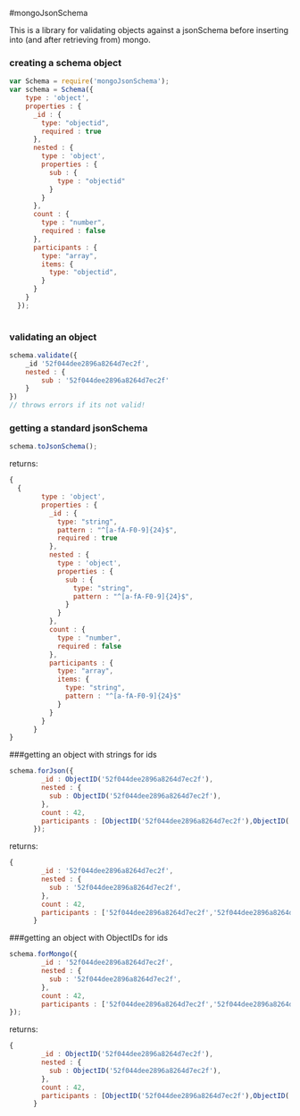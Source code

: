#mongoJsonSchema

This is a library for validating objects against a jsonSchema before inserting into (and after retrieving from) mongo.
### creating a schema object
```javascript  
var Schema = require('mongoJsonSchema');
var schema = Schema({
    type : 'object',
    properties : {
      _id : {
        type: "objectid",
        required : true
      },
      nested : {
        type : 'object',
        properties : {
          sub : {
            type : "objectid"
          }
        }
      },
      count : {
        type : "number",
        required : false
      },
      participants : {
        type: "array",
        items: {
          type: "objectid",
        }
      }
    }
  });
  
```

### validating an object
```javascript
schema.validate({
    _id '52f044dee2896a8264d7ec2f',
    nested : {
        sub : '52f044dee2896a8264d7ec2f'
    }
})
// throws errors if its not valid!
```

### getting a standard jsonSchema
```javascript
schema.toJsonSchema();
```

returns:
```javascript
{
  {
        type : 'object',
        properties : {
          _id : {
            type: "string",
            pattern : "^[a-fA-F0-9]{24}$",
            required : true
          },
          nested : {
            type : 'object',
            properties : {
              sub : {
                type: "string",
                pattern : "^[a-fA-F0-9]{24}$",
              }
            }
          },
          count : {
            type : "number",
            required : false
          },
          participants : {
            type: "array",
            items: {
              type: "string",
              pattern : "^[a-fA-F0-9]{24}$"
            }
          }
        }
      }
}

```
###getting an object with strings for ids
```javascript
schema.forJson({
        _id : ObjectID('52f044dee2896a8264d7ec2f'),
        nested : {
          sub : ObjectID('52f044dee2896a8264d7ec2f'),
        },
        count : 42,
        participants : [ObjectID('52f044dee2896a8264d7ec2f'),ObjectID('52f044dee2896a8264d7ec2f')]
      });
```
returns:
```javascript
{
        _id : '52f044dee2896a8264d7ec2f',
        nested : {
          sub : '52f044dee2896a8264d7ec2f',
        },
        count : 42,
        participants : ['52f044dee2896a8264d7ec2f','52f044dee2896a8264d7ec2f']
      }
```

###getting an object with ObjectIDs for ids
```javascript
schema.forMongo({
        _id : '52f044dee2896a8264d7ec2f',
        nested : {
          sub : '52f044dee2896a8264d7ec2f',
        },
        count : 42,
        participants : ['52f044dee2896a8264d7ec2f','52f044dee2896a8264d7ec2f']
});
```
returns:
```javascript
{
        _id : ObjectID('52f044dee2896a8264d7ec2f'),
        nested : {
          sub : ObjectID('52f044dee2896a8264d7ec2f'),
        },
        count : 42,
        participants : [ObjectID('52f044dee2896a8264d7ec2f'),ObjectID('52f044dee2896a8264d7ec2f')]
      }
```



